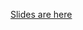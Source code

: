 [Slides are here](https://docs.google.com/presentation/d/1kG5F0gmchUJCAXWnub3lPbZPMIJMPKA8jhOVFUcE7no/edit?usp=sharing)
